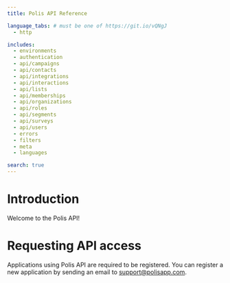 ```yaml
---
title: Polis API Reference

language_tabs: # must be one of https://git.io/vQNgJ
  - http

includes:
  - environments
  - authentication
  - api/campaigns
  - api/contacts
  - api/integrations
  - api/interactions
  - api/lists
  - api/memberships
  - api/organizations
  - api/roles
  - api/segments
  - api/surveys
  - api/users
  - errors
  - filters
  - meta
  - languages

search: true
---
```


# Introduction

Welcome to the Polis API!

# Requesting API access

Applications using Polis API are required to be registered. You can register a new application by sending an email to <support@polisapp.com>.
